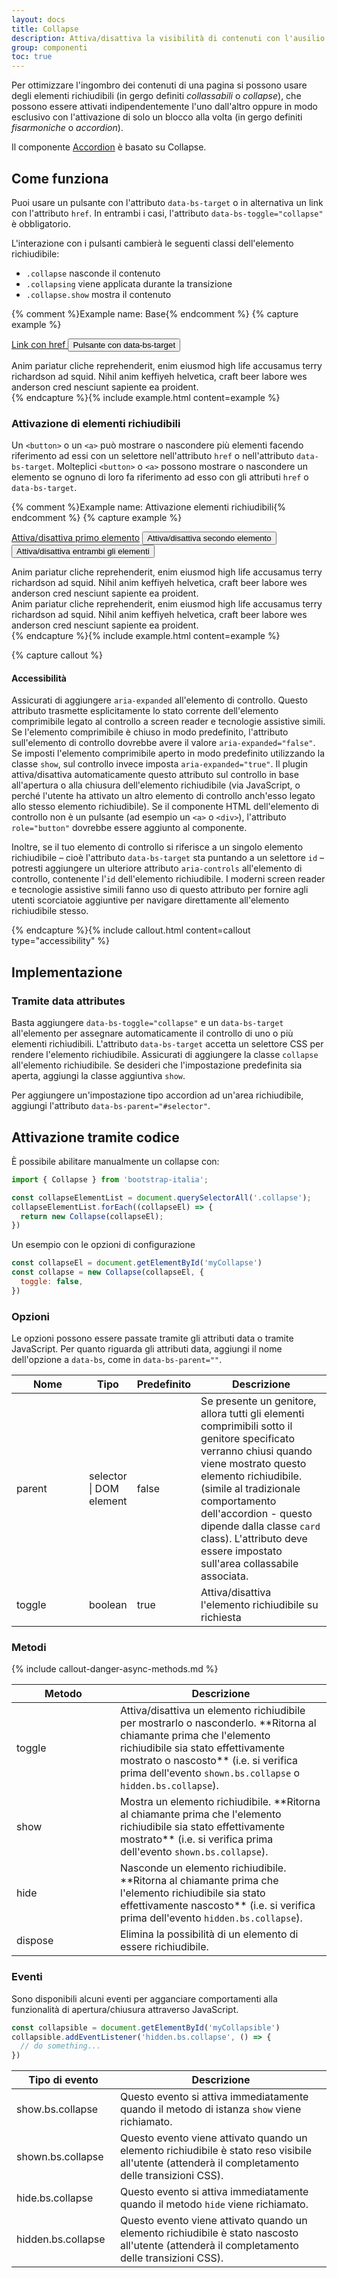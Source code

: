 ```yaml
---
layout: docs
title: Collapse
description: Attiva/disattiva la visibilità di contenuti con l'ausilio di alcune classi e di JavaScript.
group: componenti
toc: true
---
```


Per ottimizzare l'ingombro dei contenuti di una pagina si possono usare degli elementi richiudibili (in gergo definiti _collassabili_ o _collapse_), che possono essere attivati indipendentemente l'uno dall'altro oppure in modo esclusivo con l'attivazione di solo un blocco alla volta (in gergo definiti _fisarmoniche_ o _accordion_).

Il componente [Accordion]({{site.baseurl}}/docs/componenti/accordion/) è basato su Collapse.

## Come funziona

Puoi usare un pulsante con l'attributo `data-bs-target` o in alternativa un link con l'attributo `href`. In entrambi i casi, l'attributo `data-bs-toggle="collapse"` è obbligatorio.

L'interazione con i pulsanti cambierà le seguenti classi dell'elemento richiudibile:

- `.collapse` nasconde il contenuto
- `.collapsing` viene applicata durante la transizione
- `.collapse.show` mostra il contenuto

{% comment %}Example name: Base{% endcomment %}
{% capture example %}

<p>
  <a class="btn btn-primary" data-bs-toggle="collapse" href="#collapseExample" role="button" aria-expanded="false" aria-controls="collapseExample">
    Link con href
  </a>
  <button class="btn btn-primary" type="button" data-bs-toggle="collapse" data-bs-target="#collapseExample" aria-expanded="false" aria-controls="collapseExample">
    Pulsante con data-bs-target
  </button>
</p>
<div class="collapse" id="collapseExample">
  <div class="card card-body">
    Anim pariatur cliche reprehenderit, enim eiusmod high life accusamus terry richardson ad squid. Nihil anim keffiyeh helvetica, craft beer labore wes anderson cred nesciunt sapiente ea proident.
  </div>
</div>
{% endcapture %}{% include example.html content=example %}

### Attivazione di elementi richiudibili

Un `<button>` o un `<a>` può mostrare o nascondere più elementi facendo riferimento ad essi con un selettore nell'attributo `href` o nell'attributo `data-bs-target`.
Molteplici `<button>` o `<a>` possono mostrare o nascondere un elemento se ognuno di loro fa riferimento ad esso con gli attributi `href` o `data-bs-target`.

{% comment %}Example name: Attivazione elementi richiudibili{% endcomment %}
{% capture example %}

<p>
  <a class="btn btn-primary" data-bs-toggle="collapse" href="#multiCollapseExample1" role="button" aria-expanded="false" aria-controls="multiCollapseExample1">Attiva/disattiva primo elemento</a>
  <button class="btn btn-primary" type="button" data-bs-toggle="collapse" data-bs-target="#multiCollapseExample2" aria-expanded="false" aria-controls="multiCollapseExample2">Attiva/disattiva secondo elemento</button>
  <button class="btn btn-primary" type="button" data-bs-toggle="collapse" data-bs-target=".multi-collapse" aria-expanded="false" aria-controls="multiCollapseExample1 multiCollapseExample2">Attiva/disattiva entrambi gli elementi</button>
</p>
<div class="row">
  <div class="col">
    <div class="collapse multi-collapse" id="multiCollapseExample1">
      <div class="card card-body">
        Anim pariatur cliche reprehenderit, enim eiusmod high life accusamus terry richardson ad squid. Nihil anim keffiyeh helvetica, craft beer labore wes anderson cred nesciunt sapiente ea proident.
      </div>
    </div>
  </div>
  <div class="col">
    <div class="collapse multi-collapse" id="multiCollapseExample2">
      <div class="card card-body">
        Anim pariatur cliche reprehenderit, enim eiusmod high life accusamus terry richardson ad squid. Nihil anim keffiyeh helvetica, craft beer labore wes anderson cred nesciunt sapiente ea proident.
      </div>
    </div>
  </div>
</div>
{% endcapture %}{% include example.html content=example %}

{% capture callout %}

#### Accessibilità

Assicurati di aggiungere `aria-expanded` all'elemento di controllo. Questo attributo trasmette esplicitamente lo stato corrente dell'elemento comprimibile legato al controllo a screen reader e tecnologie assistive simili. Se l'elemento comprimibile è chiuso in modo predefinito, l'attributo sull'elemento di controllo dovrebbe avere il valore `aria-expanded="false"`. Se imposti l'elemento comprimibile aperto in modo predefinito utilizzando la classe `show`, sul controllo invece imposta `aria-expanded="true"`. Il plugin attiva/disattiva automaticamente questo attributo sul controllo in base all'apertura o alla chiusura dell'elemento richiudibile (via JavaScript, o perché l'utente ha attivato un altro elemento di controllo anch'esso legato allo stesso elemento richiudibile). Se il componente HTML dell'elemento di controllo non è un pulsante (ad esempio un `<a>` o `<div>`), l'attributo `role="button"` dovrebbe essere aggiunto al componente.

Inoltre, se il tuo elemento di controllo si riferisce a un singolo elemento richiudibile – cioè l'attributo `data-bs-target` sta puntando a un selettore `id` – potresti aggiungere un ulteriore attributo `aria-controls` all'elemento di controllo, contenente l'`id` dell'elemento richiudibile. I moderni screen reader e tecnologie assistive simili fanno uso di questo attributo per fornire agli utenti scorciatoie aggiuntive per navigare direttamente all'elemento richiudibile stesso.

{% endcapture %}{% include callout.html content=callout type="accessibility" %}

## Implementazione

### Tramite data attributes

Basta aggiungere `data-bs-toggle="collapse"` e un `data-bs-target` all'elemento per assegnare automaticamente il controllo di uno o più elementi richiudibili. L'attributo `data-bs-target` accetta un selettore CSS per rendere l'elemento richiudibile. Assicurati di aggiungere la classe `collapse` all'elemento richiudibile. Se desideri che l'impostazione predefinita sia aperta, aggiungi la classe aggiuntiva `show`.

Per aggiungere un'impostazione tipo accordion ad un'area richiudibile, aggiungi l'attributo `data-bs-parent="#selector"`.

## Attivazione tramite codice

È possibile abilitare manualmente un collapse con:

```js
import { Collapse } from 'bootstrap-italia';

const collapseElementList = document.querySelectorAll('.collapse');
collapseElementList.forEach((collapseEl) => {
  return new Collapse(collapseEl);
})
```

Un esempio con le opzioni di configurazione

```js
const collapseEl = document.getElementById('myCollapse')
const collapse = new Collapse(collapseEl, {
  toggle: false,
})
```

### Opzioni

Le opzioni possono essere passate tramite gli attributi data o tramite JavaScript. Per quanto riguarda gli attributi data, aggiungi il nome dell'opzione a `data-bs`, come in `data-bs-parent=""`.

<table class="table table-bordered table-striped">
  <thead>
    <tr>
      <th style="width: 100px;">Nome</th>
      <th style="width: 50px;">Tipo</th>
      <th style="width: 50px;">Predefinito</th>
      <th>Descrizione</th>
    </tr>
  </thead>
  <tbody>
    <tr>
      <td>parent</td>
      <td>selector | DOM element </td>
      <td>false</td>
      <td>Se presente un genitore, allora tutti gli elementi comprimibili sotto il genitore specificato verranno chiusi quando viene mostrato questo elemento richiudibile. (simile al tradizionale comportamento dell'accordion - questo dipende dalla classe <code>card</code> class). L'attributo deve essere impostato sull'area collassabile associata.</td>
    </tr>
    <tr>
      <td>toggle</td>
      <td>boolean</td>
      <td>true</td>
      <td>Attiva/disattiva l'elemento richiudibile su richiesta</td>
    </tr>
  </tbody>
</table>

### Metodi

{% include callout-danger-async-methods.md %}

<table class="table table-bordered table-striped">
  <thead>
    <tr>
      <th style="width: 150px;">Metodo</th>
      <th>Descrizione</th>
    </tr>
  </thead>
  <tbody>
    <tr>
      <td>toggle</td>
      <td>Attiva/disattiva un elemento richiudibile per mostrarlo o nasconderlo. **Ritorna al chiamante prima che l'elemento richiudibile sia stato effettivamente mostrato o nascosto** (i.e. si verifica prima dell'evento <code>shown.bs.collapse</code> o <code>hidden.bs.collapse</code>).</td>
    </tr>
    <tr>
      <td>show</td>
      <td>Mostra un elemento richiudibile. **Ritorna al chiamante prima che l'elemento richiudibile sia stato effettivamente mostrato** (i.e. si verifica prima dell'evento <code>shown.bs.collapse</code>).</td>
    </tr>
    <tr>
      <td>hide</td>
      <td>Nasconde un elemento richiudibile. **Ritorna al chiamante prima che l'elemento richiudibile sia stato effettivamente nascosto** (i.e. si verifica prima dell'evento <code>hidden.bs.collapse</code>).</td>
    </tr>
    <tr>
      <td>dispose</td>
      <td>Elimina la possibilità di un elemento di essere richiudibile.</td>
    </tr>
  </tbody>
</table>

### Eventi

Sono disponibili alcuni eventi per agganciare comportamenti alla funzionalità di apertura/chiusura attraverso JavaScript.

```js
const collapsible = document.getElementById('myCollapsible')
collapsible.addEventListener('hidden.bs.collapse', () => {
  // do something...
})
```

<table class="table table-bordered table-striped">
  <thead>
    <tr>
      <th style="width: 150px;">Tipo di evento</th>
      <th>Descrizione</th>
    </tr>
  </thead>
  <tbody>
    <tr>
      <td>show.bs.collapse</td>
      <td>Questo evento si attiva immediatamente quando il metodo di istanza <code>show</code> viene richiamato.</td>
    </tr>
    <tr>
      <td>shown.bs.collapse</td>
      <td>Questo evento viene attivato quando un elemento richiudibile è stato reso visibile all'utente (attenderà il completamento delle transizioni CSS).</td>
    </tr>
    <tr>
      <td>hide.bs.collapse</td>
      <td>Questo evento si attiva immediatamente quando il metodo <code>hide</code> viene richiamato.</td>
    </tr>
    <tr>
      <td>hidden.bs.collapse</td>
      <td>Questo evento viene attivato quando un elemento richiudibile è stato nascosto all'utente (attenderà il completamento delle transizioni CSS).</td>
    </tr>
  </tbody>
</table>
